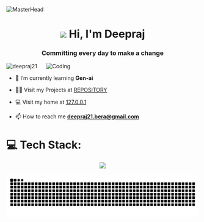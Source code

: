 ![MasterHead](https://i.redd.it/bpxxqqvps4h91.gif)

<h1 align="center"><img src="https://media.giphy.com/media/hvRJCLFzcasrR4ia7z/giphy.gif" width="25"> Hi, I'm Deepraj</h1>
<h3 align="center">Committing every day to make a change</h3>
<img align="right" alt="Coding" width="400" src="https://media.tenor.com/3bTxZ4HdrysAAAAC/pixels-neon.gif">

<p align="left"> <img src="https://komarev.com/ghpvc/?username=deepraj21&label=Profile%20views&color=0e75b6&style=flat" alt="deepraj21"/> </p>

- 🌱 I’m currently learning **Gen-ai**

- 👨‍💻 Visit my Projects at [REPOSITORY](https://repository21.netlify.app/)

- 💻 Visit my home at [127.0.0.1](https://deepraj.is-a.dev)

- 📫 How to reach me **[deepraj21.bera@gmail.com](mailto:deepraj21.bera@gmail.com)**



# 💻 Tech Stack:

<p align="center">
<a href="https://skillicons.dev">
    <img src="https://skillicons.dev/icons?i=c,cpp,java,py,flask,react,vite,nextjs,nodejs,ts,js,express,postman,fastapi,anaconda,mongodb,mysql,redis,sqlite,sklearn,tensorflow,firebase,html,css,linux,git,docker,gcp,aws,wordpress" />
</a>
</p>

<img src="https://raw.githubusercontent.com/deepraj21/deepraj21/output/snake.svg" alt="Snake animation" />
